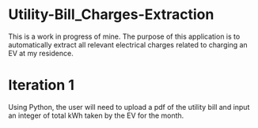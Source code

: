 # Utility-Bill_Charges-Extraction
This is a work in progress of mine. The purpose of this application is to automatically extract all relevant electrical charges related to charging an EV at my residence.

# Iteration 1
Using Python, the user will need to upload a pdf of the utility bill and input an integer of total kWh taken by the EV for the month.
